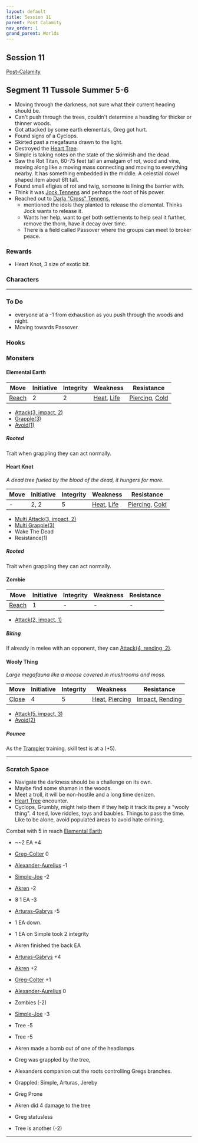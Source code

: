 ```yaml
---
layout: default
title: Session 11
parent: Post Calamity
nav_order: 1
grand_parent: Worlds
---
```

## Session 11
[Post-Calamity](Post-Calamity)
## Segment 11 Tussole Summer 5-6
* Moving through the darkness, not sure what their current heading should be.
* Can't push through the trees, couldn't determine a heading for thicker or thinner woods.
* Got attacked by some earth elementals, Greg got hurt.
* Found signs of a Cyclops.
* Skirted past a megafauna drawn to the light.
* Destroyed the [Heart Tree](#Heart%20Knot).
* Simple is taking notes on the state of the skirmish and the dead.
* Saw the Rot Titan, 60-75 feet tall an amalgam of rot, wood and vine, moving along like a moving mass connecting and moving to everything nearby. It has something embedded in the middle. A celestial dowel shaped item about 6ft tall.
* Found small efigies of rot and twig, someone is lining the barrier with.
* Think it was [Jock Tennens](Tennens-Settlement#Jock%20Tennens) and perhaps the root of his power.
* Reached out to [Darla "Cross" Tennens](Tennens-Settlement#Darla%20"Cross"%20Tennens), 
	* mentioned the idols they planted to release the elemental. Thinks Jock wants to release it.
	* Wants her help, want to get both settlements to help seal it further, remove the thorn, have it decay over time.
	* There is a field called Passover where the groups can meet to broker peace. 


### Rewards
* Heart Knot, 3 size of exotic bit.


### Characters
 ---

### To Do
* everyone at a -1 from exhaustion as you push through the woods and night.
* Moving towards Passover.


### Hooks


### Monsters

#### Elemental Earth

| Move                          | Initiative | Integrity | Weakness                                       | Resistance                                                   |
| ----------------------------- | ---------- | --------- | ---------------------------------------------- | ------------------------------------------------------------ |
| [Reach](../../Core/Movement.md#Reach) | 2          | 2         | [Heat](../../Core/Injury.md#Heat), [Life](../../Core/Injury.md#Life) | [Piercing](../../Core/Injury.md#Piercing), [Cold](../../Core/Injury.md#Cold) |

* [Attack(3, impact, 2)](../../Core/Character-Actions.md#Attack(X,%20TYPE,%20DAMAGE))
* [Grapple(3)](../../Core/Character-Actions.md#Grapple(X,%20OPPOSED))
* [Avoid(1)](../../Core/Character-Actions.md#Avoid(X))

##### Rooted
Trait when grappling they can act normally.

#### Heart Knot
*A dead tree fueled by the blood of the dead, it hungers for more.*

| Move | Initiative | Integrity | Weakness                                       | Resistance                                                   |
| ---- | ---------- | --------- | ---------------------------------------------- | ------------------------------------------------------------ |
| -    | 2, 2       | 5         | [Heat](../../Core/Injury.md#Heat), [Life](../../Core/Injury.md#Life) | [Piercing](../../Core/Injury.md#Piercing), [Cold](../../Core/Injury.md#Cold) |

* [Multi Attack(3, impact, 2)](../../Core/Character-Actions.md#Attack(X,%20TYPE,%20DAMAGE))
* [Multi Grapple(3)](../../Core/Character-Actions.md#Grapple(X,%20OPPOSED))
* Wake The Dead
* Resistance(1)

##### Rooted
Trait when grappling they can act normally.

#### Zombie

| Move                          | Initiative | Integrity | Weakness | Resistance |
| ----------------------------- | ---------- | --------- | -------- | ---------- |
| [Reach](../../Core/Movement.md#Reach) | 1          | -         | -        | -          | 

* [Attack(2, impact, 1)](../../Core/Character-Actions.md#Attack(X,%20TYPE,%20DAMAGE))

##### Biting
If already in melee with an opponent, they can [Attack(4, rending, 2)](../../Core/Character-Actions.md#Attack(X,%20TYPE,%20DAMAGE)).

#### Wooly Thing
*Large megafauna like a moose covered in mushrooms and moss.*

| Move                          | Initiative | Integrity | Weakness                                               | Resistance                                                     |
| ----------------------------- | ---------- | --------- | ------------------------------------------------------ | -------------------------------------------------------------- |
| [Close](../../Core/Movement.md#Close) | 4          | 5         | [Heat](../../Core/Injury.md#Heat), [Piercing](../../Core/Injury.md#Piercing) | [Impact](../../Core/Injury.md#Impact), [Rending](../../Core/Injury.md#Rending) |

* [Attack(5, impact, 3)](../../Core/Character-Actions.md#Attack(X,%20TYPE,%20DAMAGE))
* [Avoid(2)](../../Core/Character-Actions.md#Avoid(X))

##### Pounce
As the [Trampler](../../Knight#Trampler) training. skill test is at a (+5).

---

### Scratch Space
* Navigate the darkness should be a challenge on its own.
* Maybe find some shaman in the woods.
* Meet a troll, it will be non-hostile and a long time denizen.
* [Heart Tree](#Heart%20Knot) encounter.
* Cyclops, Grumbly, might help them if they help it track its prey a "wooly thing". 4 toed, love riddles, toys and baubles. Things to pass the time. Like to be alone, avoid populated areas to avoid hate criming. 


Combat with 5 in reach [Elemental Earth](#Elemental%20Earth)
* ~~2 EA +4
* [Greg-Colter](Greg-Colter) 0
* [Alexander-Aurelius](Alexander-Aurelius) -1
* [Simple-Joe](Simple-Joe) -2
* [Akren](Akren) -2
* ~~3~~ 1 EA -3
* [Arturas-Gabrys](Arturas-Gabrys) -5

* 1 EA down.
* 1 EA on Simple took 2 integrity
* Akren finished the back EA

* [Arturas-Gabrys](Arturas-Gabrys) +4
* [Akren](Akren) +2
* [Greg-Colter](Greg-Colter) +1
* [Alexander-Aurelius](Alexander-Aurelius) 0
* Zombies (-2)
* [Simple-Joe](Simple-Joe) -3
* Tree -5
* Tree -5

* Akren made a bomb out of one of the headlamps
* Greg was grappled by the tree,
* Alexanders companion cut the roots controlling Gregs branches.
* Grappled: Simple, Arturas, Jereby
* Greg Prone
* Akren did 4 damage to the tree
* Greg statusless
* Tree is another (-2)


---